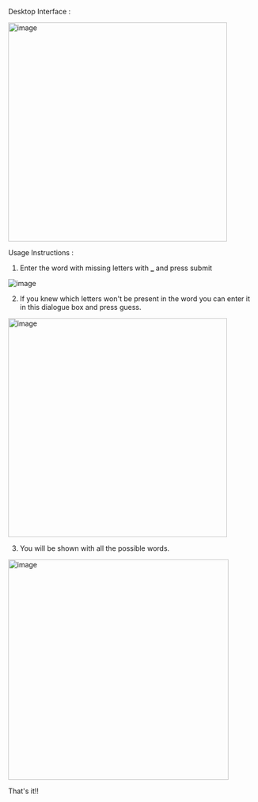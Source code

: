 Desktop Interface : 

<img width="442" alt="image" src="https://github.com/user-attachments/assets/caf64c9f-c221-45f7-921f-0a6540b78aee">

Usage Instructions :

1) Enter the word with missing letters with **_** and press submit

![image](https://github.com/user-attachments/assets/a1f03a1c-0665-466b-b69c-0cc67f51c681)

2) If you knew which letters won't be present in the word you can enter it in this dialogue box and press guess.

<img width="442" alt="image" src="https://github.com/user-attachments/assets/1731c6c7-8f91-43d6-8fb5-ce6aa0174a9e">


3) You will be shown with all the possible words.
<img width="445" alt="image" src="https://github.com/user-attachments/assets/f275309a-9be5-4832-b647-6134d5cca7a9">

That's it!!
